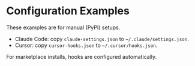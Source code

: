 # Configuration Examples

These examples are for manual (PyPI) setups.

- Claude Code: copy `claude-settings.json` to `~/.claude/settings.json`.
- Cursor: copy `cursor-hooks.json` to `~/.cursor/hooks.json`.

For marketplace installs, hooks are configured automatically.
